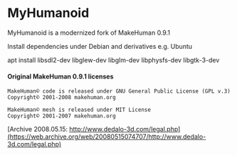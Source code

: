 MyHumanoid
==========

MyHumanoid is a modernized fork of MakeHuman 0.9.1

Install dependencies under Debian and derivatives e.g. Ubuntu

 apt install libsdl2-dev libglew-dev libglm-dev libphysfs-dev libgtk-3-dev



#### Original MakeHuman 0.9.1 licenses
~~~~
MakeHuman© code is released under GNU General Public License (GPL v.3)
Copyright© 2001-2008 makehuman.org

MakeHuman© mesh is released under MIT License
Copyright© 2001-2007 makehuman.org
~~~~
[Archive 2008.05.15: http://www.dedalo-3d.com/legal.php](https://web.archive.org/web/20080515074707/http://www.dedalo-3d.com/legal.php)
